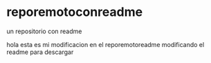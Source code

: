 # reporemotoconreadme
un repositorio con readme


hola esta es mi modificacion en el reporemotoreadme
modificando el readme para descargar
